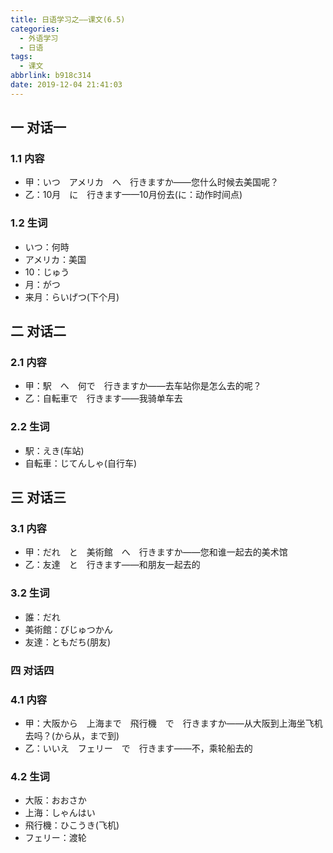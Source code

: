 ```yaml
---
title: 日语学习之——课文(6.5)
categories:
  - 外语学习
  - 日语
tags:
  - 课文
abbrlink: b918c314
date: 2019-12-04 21:41:03
---
```

## 一 对话一

### 1.1 内容

* 甲：いつ　アメリカ　へ　行きますか——您什么时候去美国呢？
* 乙：10月　に　行きます——10月份去(に：动作时间点)  

<!--more-->

### 1.2 生词

* いつ：何時
* アメリカ：美国
* 10：じゅう
* 月：がつ
* 来月：らいげつ(下个月)

## 二 对话二

### 2.1 内容

* 甲：駅　へ　何で　行きますか——去车站你是怎么去的呢？
* 乙：自転車で　行きます——我骑单车去

### 2.2 生词

* 駅：えき(车站)
* 自転車：じてんしゃ(自行车)

## 三 对话三

### 3.1 内容

* 甲：だれ　と　美術館　へ　行きますか——您和谁一起去的美术馆
* 乙：友達　と　行きます——和朋友一起去的

### 3.2 生词

* 誰：だれ
* 美術館：びじゅつかん
* 友達：ともだち(朋友)

### 四 对话四

### 4.1 内容

* 甲：大阪から　上海まで　飛行機　で　行きますか——从大阪到上海坐飞机去吗？(から从，まで到)
* 乙：いいえ　フェリー　で　行きます——不，乘轮船去的

### 4.2 生词

* 大阪：おおさか
* 上海：しゃんはい
* 飛行機：ひこうき(飞机)
* フェリー：渡轮